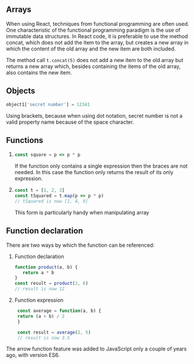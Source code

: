 ## Arrays

When using React, techniques from functional programming are often used. One characteristic of the functional programming paradigm is the use of immutable data structures. In React code, it is preferable to use the method concat, which does not add the item to the array, but creates a new array in which the content of the old array and the new item are both included. <br>

The method call `t.concat(5)` does not add a new item to the old array but returns a new array which, besides containing the items of the old array, also contains the new item.

## Objects
   ```js
   object1['secret number'] = 12341
   ``` 
Using brackets, because when using dot notation, secret number is not a valid property name because of the space character.

## Functions
1. ```js
   const square = p => p * p
   ```
   If the function only contains a single expression then the braces are not needed. In this case the function only returns the result of its only expression. 
2. ```js
   const t = [1, 2, 3]
   const tSquared = t.map(p => p * p)
   // tSquared is now [1, 4, 9]
   ```
   This form is particularly handy when manipulating array

## Function declaration

There are two ways by which the function can be referenced: 
1. Function declaration
   ```js
   function product(a, b) {
      return a * b
   }
   const result = product(2, 6)
   // result is now 12
   ```
2. Function expression
   ```js
    const average = function(a, b) {
    return (a + b) / 2
    }

    const result = average(2, 5)
    // result is now 3.5
   ```
The arrow function feature was added to JavaScript only a couple of years ago, with version ES6.



